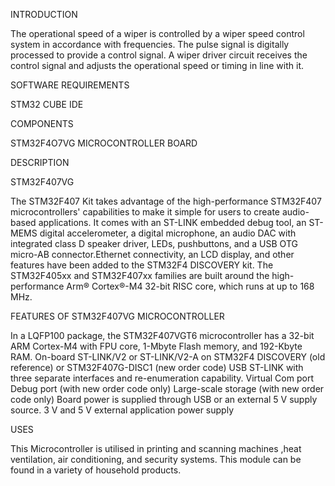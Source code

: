 INTRODUCTION

The operational speed of a wiper is controlled by a wiper speed control system in accordance with frequencies. The pulse signal is digitally processed to provide a control signal. A wiper driver circuit receives the control signal and adjusts the operational speed or timing in line with it.

SOFTWARE REQUIREMENTS

STM32 CUBE IDE

COMPONENTS

STM32F4O7VG MICROCONTROLLER BOARD

DESCRIPTION

STM32F407VG

The STM32F407 Kit takes advantage of the high-performance STM32F407 microcontrollers' capabilities to make it simple for users to create audio-based applications. It comes with an ST-LINK embedded debug tool, an ST-MEMS digital accelerometer, a digital microphone, an audio DAC with integrated class D speaker driver, LEDs, pushbuttons, and a USB OTG micro-AB connector.Ethernet connectivity, an LCD display, and other features have been added to the STM32F4 DISCOVERY kit. The STM32F405xx and STM32F407xx families are built around the high-performance Arm® Cortex®-M4 32-bit RISC core, which runs at up to 168 MHz.

FEATURES OF STM32F407VG MICROCONTROLLER

In a LQFP100 package, the STM32F407VGT6 microcontroller has a 32-bit ARM Cortex-M4 with FPU core, 1-Mbyte Flash memory, and 192-Kbyte RAM. On-board ST-LINK/V2 or ST-LINK/V2-A on STM32F4 DISCOVERY (old reference) or STM32F407G-DISC1 (new order code) USB ST-LINK with three separate interfaces and re-enumeration capability. Virtual Com port Debug port (with new order code only) Large-scale storage (with new order code only) Board power is supplied through USB or an external 5 V supply source. 3 V and 5 V external application power supply

USES

This Microcontroller is utilised in printing and scanning machines ,heat ventilation, air conditioning, and security systems. This module can be found in a variety of household products.
